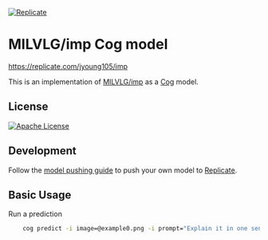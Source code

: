 [![Replicate](https://img.shields.io/badge/Replicate-Demo_&_Cloud_API-blue)](https://replicate.com/)

# MILVLG/imp Cog model

https://replicate.com/jyoung105/imp

This is an implementation of [MILVLG/imp](https://github.com/MILVLG/imp) as a [Cog](https://github.com/replicate/cog) model.

## License

[![Apache License](https://img.shields.io/badge/Code_License-Apache_2.0-green.svg)](https://github.com/MILVLG/imp/blob/main/LICENSE)

## Development

Follow the [model pushing guide](https://replicate.com/docs/guides/push-a-model) to push your own model to [Replicate](https://replicate.com).

## Basic Usage

Run a prediction

```bash
    cog predict -i image=@example0.png -i prompt="Explain it in one sentence."
